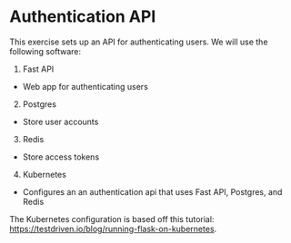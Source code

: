 # Authentication API

This exercise sets up an API for authenticating users. We will use the following software:

1. Fast API
  - Web app for authenticating users
2. Postgres
  - Store user accounts
3. Redis
  - Store access tokens
4. Kubernetes
  - Configures an an authentication api that uses Fast API, Postgres, and Redis

The Kubernetes configuration is based off this tutorial: https://testdriven.io/blog/running-flask-on-kubernetes.



